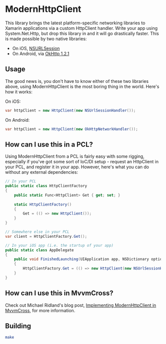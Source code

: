 ModernHttpClient
================

This library brings the latest platform-specific networking libraries to
Xamarin applications via a custom HttpClient handler. Write your app using
System.Net.Http, but drop this library in and it will go drastically faster.
This is made possible by two native libraries:

* On iOS, [NSURLSession](https://developer.apple.com/library/ios/documentation/Foundation/Reference/NSURLSession_class/Introduction/Introduction.html)
* On Android, via [OkHttp 1.2.1](http://square.github.io/okhttp/)

## Usage

The good news is, you don't have to know either of these two libraries above,
using ModernHttpClient is the most boring thing in the world. Here's how
it works:

On iOS:

```cs
var httpClient = new HttpClient(new NSUrlSessionHandler());
```

On Android:

```cs
var httpClient = new HttpClient(new OkHttpNetworkHandler());
```

## How can I use this in a PCL?

Using ModernHttpClient from a PCL is fairly easy with some rigging, especially
if you've got some sort of IoC/DI setup - request an HttpClient in your PCL,
and register it in your app. However, here's what you can do without any
external dependencies:

```cs
// In your PCL
public static class HttpClientFactory 
{
    public static Func<HttpClient> Get { get; set; }
    
    static HttpClientFactory()
    {
        Get = (() => new HttpClient());
    }
}

// Somewhere else in your PCL
var client = HttpClientFactory.Get();

// In your iOS app (i.e. the startup of your app)
public static class AppDelegate
{
    public void FinishedLaunching(UIApplication app, NSDictionary options)
    {
        HttpClientFactory.Get = (() => new HttpClient(new NSUrlSessionHandler()));
    }
}
```

## How can I use this in MvvmCross?

Check out Michael Ridland's blog post, [Implementing ModernHttpClient in
MvvmCross](http://www.michaelridland.com/mobile/implementing-modernhttpclient-in-mvvmcross/),
for more information.

## Building

```sh
make
```
